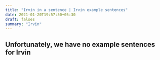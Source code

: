 ```yaml
---
title: "Irvin in a sentence | Irvin example sentences"
date: 2021-01-20T19:57:50+05:30
draft: falses
summary: "Irvin"
---
```

## Unfortunately, we have no example sentences for Irvin                 
